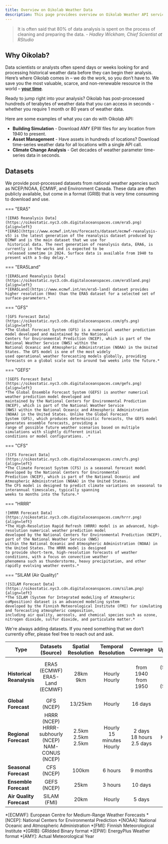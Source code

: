 ```yaml
---
title: Overview on Oikolab Weather Data 
description: This page providees overview on Oikolab Weather API service and it's datasets.
---
```


> It is often said that 80% of data analysis is spent on the process of cleaning and preparing 
> the data. *- Hadley Wickham, Chief Scientist at RStudio*

## Why Oikolab?

Data scientists or analysts often spend days or weeks looking for and processing historical weather data before they can 
begin their analysis. Here’s where Oikolab comes in – we do the work, so you don’t have to. We save you the most valuable, 
scarce, and non-renewable resource in the world – **<u>your time</u>**.

Ready to jump right into your analysis? Oikolab has post-processed hundreds of terabytes of weather data that you can 
access in seconds - whether you require 1 month or 80 years of weather data.

Here are some examples of what you can do with Oikolab API:

* **Building Simulation** - Download AMY EPW files for any location from 1940 to present. 
* **Asset Management** - Have assets in hundreds of locations? Download time-series weather data for all locations with a single API call.
* **Climate Change Analysis** - Get decades of weather parameter time-series data in seconds.


## Datasets

We provide post-processed datasets from national weather agencies such as NCEP/NOAA, ECMWF, and Environment Canada. 
These data are often publicly available, but come in a format (GRIB) that is very time consuming to download and use.



=== "ERA5"

    ![ERA5 Reanalysis Data](https://oikostatic.nyc3.cdn.digitaloceanspaces.com/era5.png){align=left}
    *[ERA5](https://www.ecmwf.int/en/forecasts/dataset/ecmwf-reanalysis-v5) is the latest generation of the reanalysis dataset produced by ECMWF and is the main dataset that we use for
     historical data. The next generation of reanalysis data, ERA6, is currently in the works and is expected to be 
     released sometime in 2024. Surface data is available from 1940 to present with a 5-day delay.*

=== "ERA5Land"

    ![ERA5Land Reanalysis Data](https://oikostatic.nyc3.cdn.digitaloceanspaces.com/era5land.png){align=left}
    *[ERA5Land](https://www.ecmwf.int/en/era5-land) dataset provides higher resolution (9km) than the ERA5 dataset for a selected set of surface-parameters.*

=== "GFS"

    ![GFS Forecast Data](https://oikostatic.nyc3.cdn.digitaloceanspaces.com/gfs.png){align=left}
    *The Global Forecast System (GFS) is a numerical weather prediction model developed and maintained by the National 
    Centers for Environmental Prediction (NCEP), which is part of the National Weather Service (NWS) within the 
    National Oceanic and Atmospheric Administration (NOAA) in the United States. The GFS model is one of the most widely 
    used operational weather forecasting models globally, providing forecasts on a global scale out to around two weeks into the future.*

=== "GEFS"

    ![GEFS Forecast Data](https://oikostatic.nyc3.cdn.digitaloceanspaces.com/gefs.png){align=left}
    *The Global Ensemble Forecast System (GEFS) is another numerical weather prediction model developed and 
    maintained by the National Centers for Environmental Prediction (NCEP), which is part of the National Weather Service 
    (NWS) within the National Oceanic and Atmospheric Administration (NOAA) in the United States. Unlike the Global Forecast 
    System (GFS), which produces deterministic forecasts, the GEFS model generates ensemble forecasts, providing a 
    range of possible future weather scenarios based on multiple simulations with slightly different initial 
    conditions or model configurations. .*

=== "CFS"

    ![CFS Forecast Data](https://oikostatic.nyc3.cdn.digitaloceanspaces.com/cfs.png){align=left}
    *The Climate Forecast System (CFS) is a seasonal forecast model developed by the National Centers for Environmental 
    Prediction (NCEP), which is part of the National Oceanic and Atmospheric Administration (NOAA) in the United States. 
    The CFS model is designed to predict climate variations on seasonal to interannual timescales, typically spanning 
    weeks to months into the future.*

=== "HRRR"

    ![HRRR Forecast Data](https://oikostatic.nyc3.cdn.digitaloceanspaces.com/hrrr.png){align=left}
    *The High-Resolution Rapid Refresh (HRRR) model is an advanced, high-resolution numerical weather prediction model 
    developed by the National Centers for Environmental Prediction (NCEP), part of the National Weather Service (NWS) 
    within the National Oceanic and Atmospheric Administration (NOAA) in the United States. The HRRR model is designed 
    to provide short-term, high-resolution forecasts of weather conditions, with a focus on convective weather 
    phenomena such as thunderstorms, heavy precipitation, and other rapidly evolving weather events.*

=== "SILAM (Air Quality)"

    ![SILAM Forecast Data](https://oikostatic.nyc3.cdn.digitaloceanspaces.com/silam.png){align=left}
    *The SILAM (System for Integrated modeLling of Atmospheric coMposition) dataset is an advanced modeling system 
    developed by the Finnish Meteorological Institute (FMI) for simulating and forecasting atmospheric composition, 
    including air quality, aerosols, and chemical species such as ozone, nitrogen dioxide, sulfur dioxide, and particulate matter.*


We're always adding datasets. If you need something that we don’t currently offer, please feel free to reach out and ask.

| Type                        |                       Datasets (Source)                        |      Spatial Resolution       |         Temporal Resolution          |               Coverage               |                 Updates                  |
|-----------------------------|:--------------------------------------------------------------:|:-----------------------------:|:------------------------------------:|:------------------------------------:|:----------------------------------------:|
| **Historical Reanalysis**   |              ERA5 (ECMWF) <br/> ERA5-Land (ECMWF)              |        28km <br/> 9km         |         Hourly <br/> Hourly          |      from 1940 <br/> from 1950       | Daily (5-day lag) <br/>Daily (5-day lag) |
| **Global<br/>  Forecast**   |                           GFS (NCEP)                           |            13/25km            |                Hourly                |               16 days                |                  6 hrs                   |
| **Regional<br/>  Forecast** | HRRR (NCEP) <br/> HRRR-subhourly (NCEP) <br/> NAM-CONUS (NCEP) | 2.5km <br/> 2.5km <br/> 2.5km | Hourly <br/> 15 minutes <br/> Hourly | 2 days <br/> 18 hours <br/> 2.5 days |      6 hrs <br/> Hourly <br/> 6 hrs      |
| **Seasonal<br/>  Forecast** |                           CFS (NCEP)                           |             100km             |               6 hours                |               9 months               |                  Daily                   |
| **Ensemble Forecast**       |                          GEFS (NCEP)                           |             25km              |               3 hours                |               10 days                |                  6 hrs                   |
| **Air Quality Forecast**    |                          SILAM (FMI)                           |             20km              |                Hourly                |                5 days                |                  Daily                   |

*[ECMWF]: European Centre for Medium-Range Weather Forecasts
*[NCEP]: National Centers for Environmental Prediction
*[NOAA]: National Oceanic and Atmospheric Administration
*[FMI]: Finnish Meteorological Institute
*[GRIB]: GRIdded Binary format
*[EPW]: EnergyPlus Weather format
*[AMY]: Actual Meteorological Year

